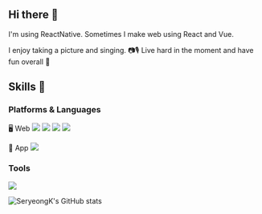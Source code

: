 ## Hi there 👋 
I'm using ReactNative. Sometimes I make web using React and Vue.

I enjoy taking a picture and singing. 📷🎙
Live hard in the moment and have fun overall 🤸


## Skills 🦾
### Platforms & Languages
🖥 Web
<img src="https://img.shields.io/badge/JavaScript-F7DF1E?style=flat-square&logo=JavaScript&logoColor=white"/>
<img src="https://img.shields.io/badge/React-61DAFB?style=flat-square&logo=React&logoColor=white"/>
<img src="https://img.shields.io/badge/React-61DAFB?style=flat-square&logo=React&logoColor=white"/>
<img src="https://img.shields.io/badge/Vue.js-4FC08D?style=flat-square&logo=Vue.js&logoColor=white"/>

📱 App
<img src="https://img.shields.io/badge/ReactNative-61DAFB?style=flat-square&logo=React&logoColor=white"/>

### Tools
<img src="https://img.shields.io/badge/Git-F05032?style=flat-square&logo=Git&logoColor=white"/>

![SeryeongK's GitHub stats](https://github-readme-stats.vercel.app/api?username=SeryeongK&show_icons=true&theme=radical)
